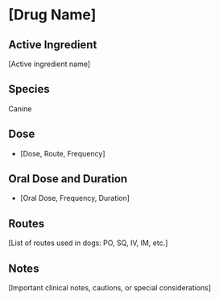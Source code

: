 # [Drug Name]

## Active Ingredient
[Active ingredient name]

## Species
Canine

## Dose
- [Dose, Route, Frequency]

## Oral Dose and Duration
- [Oral Dose, Frequency, Duration]

## Routes
[List of routes used in dogs: PO, SQ, IV, IM, etc.]

## Notes
[Important clinical notes, cautions, or special considerations]
